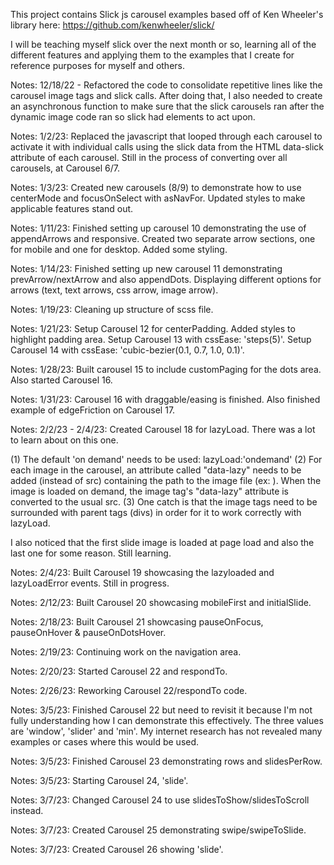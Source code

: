 This project contains Slick js carousel examples based off of Ken Wheeler's library here:
https://github.com/kenwheeler/slick/

I will be teaching myself slick over the next month or so, learning all of the different features and applying them to the examples that I create for reference purposes for myself and others.

Notes: 12/18/22 - Refactored the code to consolidate repetitive lines like the carousel image tags and slick calls. After doing that, I also needed to create an asynchronous function to make sure that the slick carousels ran after the dynamic image code ran so slick had elements to act upon.
 
Notes: 1/2/23: Replaced the javascript that looped through each carousel to activate it with individual calls using the slick data from the HTML data-slick attribute of each carousel.
Still in the process of converting over all carousels, at Carousel 6/7.

Notes: 1/3/23: Created new carousels (8/9) to demonstrate how to use centerMode and focusOnSelect with asNavFor. Updated styles to make applicable features stand out. 

Notes: 1/11/23: Finished setting up carousel 10 demonstrating the use of appendArrows and responsive. Created two separate arrow sections, one for mobile and one for desktop. Added some styling.

Notes: 1/14/23: Finished setting up new carousel 11 demonstrating prevArrow/nextArrow and also appendDots. Displaying different options for arrows (text, text arrows, css arrow, image arrow).

Notes: 1/19/23: Cleaning up structure of scss file. 

Notes: 1/21/23: Setup Carousel 12 for centerPadding. Added styles to highlight padding area.
Setup Carousel 13 with cssEase: 'steps(5)'.
Setup Carousel 14 with cssEase: 'cubic-bezier(0.1, 0.7, 1.0, 0.1)'.

Notes: 1/28/23: Built carousel 15 to include customPaging for the dots area. Also started Carousel 16.

Notes: 1/31/23: Carousel 16 with draggable/easing is finished. Also finished example of edgeFriction on Carousel 17.

Notes: 2/2/23 - 2/4/23: Created Carousel 18 for lazyLoad. There was a lot to learn about on this one. 

 (1) The default 'on demand' needs to be used: lazyLoad:'ondemand'
 (2) For each image in the carousel, an attribute called "data-lazy" needs to be added (instead of src) containing the path to the image file (ex: <img data-lazy="img/002.jpg">). When the image is loaded on demand, the image tag's "data-lazy" attribute is converted to the usual src. 
 (3) One catch is that the image tags need to be surrounded with parent tags (divs) in order for it to work correctly with lazyLoad. 

I also noticed that the first slide image is loaded at page load and also the last one for some reason. Still learning.

Notes: 2/4/23: Built Carousel 19 showcasing the lazyloaded and lazyLoadError events. Still in progress.

Notes: 2/12/23: Built Carousel 20 showcasing mobileFirst and initialSlide.

Notes: 2/18/23: Built Carousel 21 showcasing pauseOnFocus, pauseOnHover & pauseOnDotsHover.

Notes: 2/19/23: Continuing work on the navigation area.

Notes: 2/20/23: Started Carousel 22 and respondTo.

Notes: 2/26/23: Reworking Carousel 22/respondTo code. 

Notes: 3/5/23: Finished Carousel 22 but need to revisit it because I'm not fully understanding how I can demonstrate this effectively. The three values are 'window', 'slider' and 'min'. My internet research has not revealed many examples or cases where this would be used.

Notes: 3/5/23: Finished Carousel 23 demonstrating rows and slidesPerRow.

Notes: 3/5/23: Starting Carousel 24, 'slide'.

Notes: 3/7/23: Changed Carousel 24 to use slidesToShow/slidesToScroll instead. 

Notes: 3/7/23: Created Carousel 25 demonstrating swipe/swipeToSlide.

Notes: 3/7/23: Created Carousel 26 showing 'slide'.


